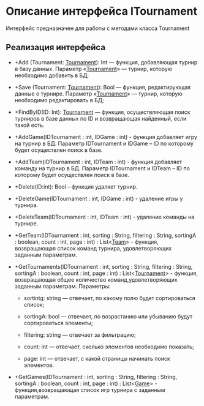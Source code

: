 # Описание интерфейса ITournament
Интерфейс предназначен для работы с методами класса Tournament

## Реализация интерфейса
* +Add (Tournament: [Tournament](https://github.com/Tyukhaev/BTP/blob/master/docs/Tournament.md "объект класса Tournament")): Int — функция, добавляющая турнир в базу данных. Параметр «[Tournament](https://github.com/Tyukhaev/BTP/blob/master/docs/Tournament.md "объект класса Tournament")» — турнир, 
которую необходимо добавить в БД;
* +Save (Tournament: [Tournament](https://github.com/Tyukhaev/BTP/blob/master/docs/Tournament.md "объект класса Tournament")): Bool — функция, редактирующая данные о турнире. Параметр «[Tournament](https://github.com/Tyukhaev/BTP/blob/master/docs/Tournament.md "объект класса Tournament")» — 
турнир, которую необходимо редактировать в БД;
* +FindByID(ID: Int): [Tournament](https://github.com/Tyukhaev/BTP/blob/master/docs/Tournament.md "объект класса Tournament")  — функция, осуществляющая поиск турниров в базе данных по ID и возвращающая найденный, если такой есть. 
* +AddGame(IDTournament : int, IDGame : int) - функция добавляет игру на турнир в БД. Параметр IDTournament и IDGame – ID по которому будет осуществлен поиск в базе.
* +AddTeam(IDTournament : int, IDTeam : int) - функция добавляет команду на турнир в БД. Параметр IDTournament и IDTeam – ID по которому будет осуществлен поиск в базе.
* +Delete(ID:int): Bool – функция удаляет турнир.
* +DeleteGame(IDTournament : int, IDGame : int) - удаление игры у турнира.
* +DeleteTeam(IDTournament : int, IDTeam : int) - удаление команды на турнире.
* +GetTeam(IDTournament : int, sorting : String, filtering : String, sortingA : boolean, count : int, page : int) : List<[Team](https://github.com/gogganesko/Orho/blob/master/docs/Team.md "объект класса Team")> - функция, возвращающая список команд турнира, удовлетворяющих заданным параметрам.
* +GetTournaments(IDTournament : int, sorting : String, filtering : String, sortingA : boolean, count : int, page : int) : List<[Tournament](https://github.com/Tyukhaev/BTP/blob/master/docs/Tournament.md "объект класса Tournament")> - функция, возвращающая общее количество команд,удовлетворяющих заданным параметрам.
Параметры:
	* sortintg: string — отвечает, по какому полю будет сортироваться список;
  
	* sortingA: bool — отвечает, по возрастанию или убыванию будут сортироваться элементы;
  
	* filtering: string — отвечает за фильтрацию;
  
	* count: int — отвечает, сколько элементов необходимо показать;
  
	* page: int — отвечает, с какой страницы начинать поиск элементов.
	
* +GetGames(IDTournament : int, sorting : String, filtering : String, sortingA : boolean, count : int, page : int) : List<[Game](https://github.com/Tyukhaev/BTP/blob/master/docs/Game.md "объект класса Game")> - функция,возвращающая список игр турнира с заданным параметрам.
